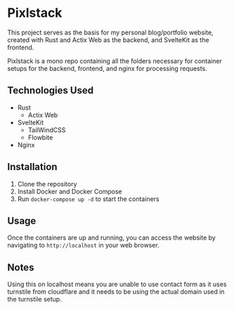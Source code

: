 # Pixlstack

This project serves as the basis for my personal blog/portfolio website, created with Rust and Actix Web as the backend, and SvelteKit as the frontend.

Pixlstack is a mono repo containing all the folders necessary for container setups for the backend, frontend, and nginx for processing requests. 

## Technologies Used

- Rust
    - Actix Web
- SvelteKit
    - TailWindCSS
    - Flowbite
- Nginx

## Installation

1. Clone the repository
2. Install Docker and Docker Compose
3. Run `docker-compose up -d` to start the containers

## Usage

Once the containers are up and running, you can access the website by navigating to `http://localhost` in your web browser.

## Notes

Using this on localhost means you are unable to use contact form as it uses turnstile from cloudflare and it needs to be using the actual domain used in the turnstile setup.
